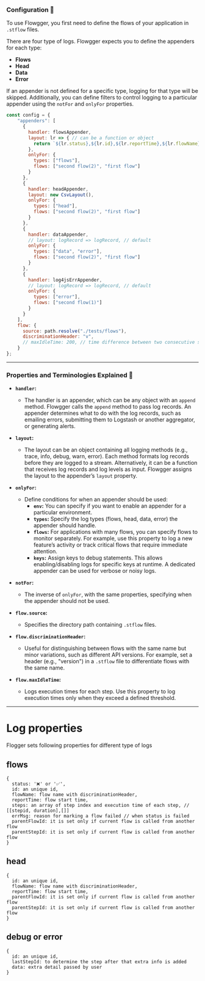 ### Configuration 🔧

To use Flowgger, you first need to define the flows of your application in `.stflow` files.

There are four type of logs. Flowgger expects you to define the appenders for each type:
- **Flows**
- **Head**
- **Data**
- **Error**

If an appender is not defined for a specific type, logging for that type will be skipped. Additionally, you can define filters to control logging to a particular appender using the `notFor` and `onlyFor` properties.

```javascript
const config = {
    "appenders": [
      {
        handler: flowsAppender,
        layout: lr => { // can be a function or object
          return `${lr.status},${lr.id},${lr.reportTime},${lr.flowName},${lr.steps}`;
        },
        onlyFor: {
          types: ["flows"],
          flows: ["second flow(2)", "first flow"]
        }
      },
      {
        handler: headAppender,
        layout: new CsvLayout(),
        onlyFor: {
          types: ["head"],
          flows: ["second flow(2)", "first flow"]
        }
      },
      {
        handler: dataAppender,
        // layout: logRecord => logRecord, // default
        onlyFor: {
          types: ["data", "error"],
          flows: ["second flow(2)", "first flow"]
        }
      },
      {
        handler: log4jsErrAppender,
        // layout: logRecord => logRecord, // default
        onlyFor: {
          types: ["error"],
          flows: ["second flow(1)"]
        }
      }
    ],
    flow: {
      source: path.resolve("./tests/flows"),
      discriminationHeader: "v",
      // maxIdleTime: 200, // time difference between two consecutive steps
    }
};
```

---

### Properties and Terminologies Explained 🔎

- **`handler`:**
  - The handler is an appender, which can be any object with an `append` method. Flowgger calls the `append` method to pass log records. An appender determines what to do with the log records, such as emailing errors, submitting them to Logstash or another aggregator, or generating alerts.

- **`layout`:**
  - The layout can be an object containing all logging methods (e.g., trace, info, debug, warn, error). Each method formats log records before they are logged to a stream. Alternatively, it can be a function that receives log records and log levels as input. Flowgger assigns the layout to the appender’s `layout` property.

- **`onlyFor`:**
  - Define conditions for when an appender should be used:
    - **`env`:** You can specify if you want to enable an appender for a particular environment.
    - **`types`:** Specify the log types (flows, head, data, error) the appender should handle.
    - **`flows`:** For applications with many flows, you can specify flows to monitor separately. For example, use this property to log a new feature’s activity or track critical flows that require immediate attention.
    - **`keys`:** Assign keys to debug statements. This allows enabling/disabling logs for specific keys at runtime. A dedicated appender can be used for verbose or noisy logs.

- **`notFor`:**
  - The inverse of `onlyFor`, with the same properties, specifying when the appender should not be used.

- **`flow.source`:**
  - Specifies the directory path containing `.stflow` files.

- **`flow.discriminationHeader`:**
  - Useful for distinguishing between flows with the same name but minor variations, such as different API versions. For example, set a header (e.g., "version") in a `.stflow` file to differentiate flows with the same name.

- **`flow.maxIdleTime`:**
  - Logs execution times for each step. Use this property to log execution times only when they exceed a defined threshold.

---

# Log properties

Flogger sets following properties for different type of logs

## flows

```
{
  status: '❌' or '✅',
  id: an unique id,
  flowName: flow name with discriminationHeader,
  reportTime: flow start time,
  steps: an array of step index and execution time of each step, // [[stepid, duration],[]]
  errMsg: reason for marking a flow failed // when status is failed
  parentFlowId: it is set only if current flow is called from another flow
  parentStepId: it is set only if current flow is called from another flow
}
```

## head

```
{
  id: an unique id,
  flowName: flow name with discriminationHeader,
  reportTime: flow start time,
  parentFlowId: it is set only if current flow is called from another flow
  parentStepId: it is set only if current flow is called from another flow
}
```

## debug or error

```
{
  id: an unique id,
  lastStepId: to determine the step after that extra info is added
  data: extra detail passed by user
}
```